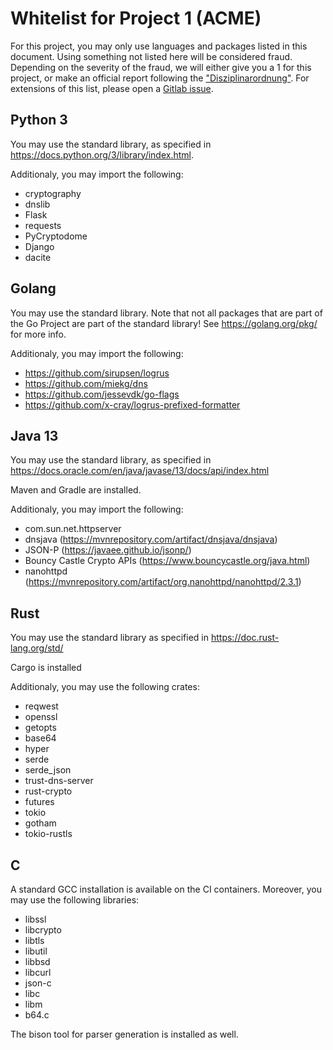 # Whitelist for Project 1 (ACME)
For this project, you may only use languages and packages listed in this document. Using something not listed here will be considered fraud. Depending on the severity of the fraud, we will either give you a 1 for this project, or make an official report following the ["Disziplinarordnung"](https://www.admin.ch/opc/de/classified-compilation/20042642/index.html). For extensions of this list, please open a [Gitlab issue](https://gitlab.inf.ethz.ch/PRV-PERRIG/netsec-course/netsec-2020-issues).

## Python 3
You may use the standard library, as specified in https://docs.python.org/3/library/index.html.

Additionaly, you may import the following:
- cryptography
- dnslib
- Flask
- requests
- PyCryptodome
- Django
- dacite


## Golang
You may use the standard library. Note that not all packages that are part of the Go Project are part of the standard library! See https://golang.org/pkg/ for more info.

Additionaly, you may import the following:
- https://github.com/sirupsen/logrus
- https://github.com/miekg/dns
- https://github.com/jessevdk/go-flags
- https://github.com/x-cray/logrus-prefixed-formatter


##  Java 13
You may use the standard library, as specified in
https://docs.oracle.com/en/java/javase/13/docs/api/index.html

Maven and Gradle are installed.

Additionaly, you may import the following:
- com.sun.net.httpserver
- dnsjava (https://mvnrepository.com/artifact/dnsjava/dnsjava)
- JSON-P (https://javaee.github.io/jsonp/)
- Bouncy Castle Crypto APIs (https://www.bouncycastle.org/java.html)
- nanohttpd (https://mvnrepository.com/artifact/org.nanohttpd/nanohttpd/2.3.1)


## Rust
You may use the standard library as specified in
https://doc.rust-lang.org/std/

Cargo is installed

Additionaly, you may use the following crates:
- reqwest
- openssl
- getopts
- base64
- hyper
- serde
- serde_json
- trust-dns-server
- rust-crypto
- futures
- tokio
- gotham
- tokio-rustls

## C
A standard GCC installation is available on the CI containers. Moreover, you may use the following libraries:

- libssl
- libcrypto
- libtls
- libutil
- libbsd
- libcurl
- json-c
- libc
- libm
- b64.c

The bison tool for parser generation is installed as well.
